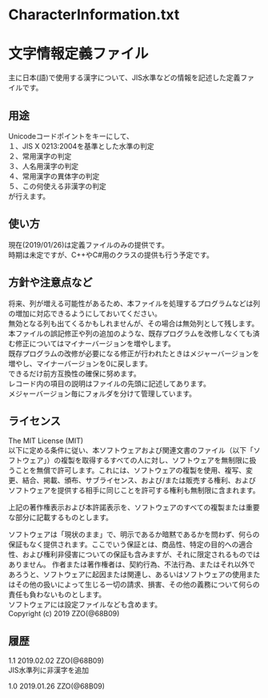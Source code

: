 # CharacterInformation.txt  
文字情報定義ファイル
======================
主に日本(語)で使用する漢字について、JIS水準などの情報を記述した定義ファイルです。  

用途
------
Unicodeコードポイントをキーにして、  
１、JIS X 0213:2004を基準とした水準の判定  
２、常用漢字の判定  
３、人名用漢字の判定  
４、常用漢字の異体字の判定  
５、この何使える非漢字の判定  
が行えます。  

使い方
------
現在(2019/01/26)は定義ファイルのみの提供です。  
時期は未定ですが、C++やC#用のクラスの提供も行う予定です。  

方針や注意点など
------
将来、列が増える可能性があるため、本ファイルを処理するプログラムなどは列の増加に対応できるようにしておいてください。  
無効となる列も出てくるかもしれませんが、その場合は無効列として残します。  
本ファイルの誤記修正や列の追加のような、既存プログラムを改修しなくても済む修正についてはマイナーバージョンを増やします。  
既存プログラムの改修が必要になる修正が行われたときはメジャーバージョンを増やし、マイナーバージョンを0に戻します。  
できるだけ前方互換性の確保に努めます。  
レコード内の項目の説明はファイルの先頭に記述してあります。  
メジャーバージョン毎にフォルダを分けて管理しています。  

ライセンス
------
The MIT License (MIT)  
以下に定める条件に従い、本ソフトウェアおよび関連文書のファイル（以下「ソフトウェア」）の複製を取得するすべての人に対し、ソフトウェアを無制限に扱うことを無償で許可します。これには、ソフトウェアの複製を使用、複写、変更、結合、掲載、頒布、サブライセンス、および/または販売する権利、およびソフトウェアを提供する相手に同じことを許可する権利も無制限に含まれます。  

上記の著作権表示および本許諾表示を、ソフトウェアのすべての複製または重要な部分に記載するものとします。  

ソフトウェアは「現状のまま」で、明示であるか暗黙であるかを問わず、何らの保証もなく提供されます。ここでいう保証とは、商品性、特定の目的への適合性、および権利非侵害についての保証も含みますが、それに限定されるものではありません。 作者または著作権者は、契約行為、不法行為、またはそれ以外であろうと、ソフトウェアに起因または関連し、あるいはソフトウェアの使用またはその他の扱いによって生じる一切の請求、損害、その他の義務について何らの責任も負わないものとします。  
ソフトウェアには設定ファイルなども含めます。  
Copyright (c) 2019 ZZO(@68B09)  

履歴
-----
1.1	2019.02.02 ZZO(@68B09)  
	JIS水準列に非漢字を追加  
  
1.0     2019.01.26 ZZO(@68B09)  
